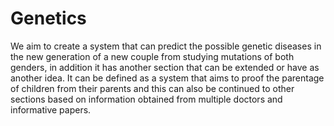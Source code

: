 # Genetics
We aim to create a system that can predict the possible genetic diseases in the new generation of a new couple from studying mutations of both genders, in addition it has another section that can be extended or have as another idea. It can be defined as a system that aims to proof the parentage of children from their parents and this  can also be continued to other sections based on information obtained from multiple doctors and informative papers.
